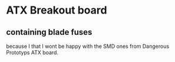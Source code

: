 # ATX Breakout board 

## containing blade fuses
because I that I wont be happy with the SMD ones from Dangerous Prototyps ATX board.

